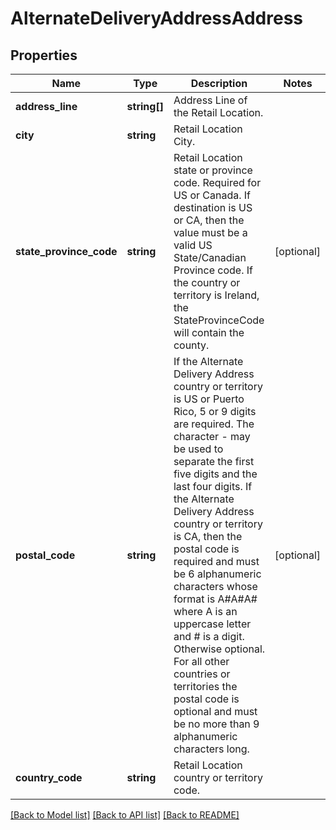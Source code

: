 # AlternateDeliveryAddressAddress

## Properties
Name | Type | Description | Notes
------------ | ------------- | ------------- | -------------
**address_line** | **string[]** | Address Line of the Retail Location. | 
**city** | **string** | Retail Location City. | 
**state_province_code** | **string** | Retail Location state or province code. Required for US or Canada.  If destination is US or CA, then the value must be a valid US State/Canadian Province code.  If the country or territory is Ireland, the StateProvinceCode will contain the county. | [optional] 
**postal_code** | **string** | If the Alternate Delivery Address country or territory is US or Puerto Rico, 5 or 9 digits are required. The character - may be used to separate the first five digits and the last four digits. If the Alternate Delivery Address country or territory is CA, then the postal code is required and must be 6 alphanumeric characters whose format is A#A#A# where A is an uppercase letter and # is a digit. Otherwise optional. For all other countries or territories the postal code is optional and must be no more than 9 alphanumeric characters long. | [optional] 
**country_code** | **string** | Retail Location country or territory code. | 

[[Back to Model list]](../../README.md#documentation-for-models) [[Back to API list]](../../README.md#documentation-for-api-endpoints) [[Back to README]](../../README.md)

